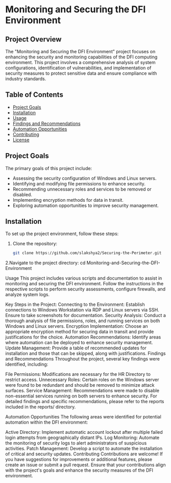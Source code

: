 # Monitoring and Securing the DFI Environment

## Project Overview
The "Monitoring and Securing the DFI Environment" project focuses on enhancing the security and monitoring capabilities of the DFI computing environment. This project involves a comprehensive analysis of system configurations, identification of vulnerabilities, and implementation of security measures to protect sensitive data and ensure compliance with industry standards.

## Table of Contents
- [Project Goals](#project-goals)
- [Installation](#installation)
- [Usage](#usage)
- [Findings and Recommendations](#findings-and-recommendations)
- [Automation Opportunities](#automation-opportunities)
- [Contributing](#contributing)
- [License](#license)

## Project Goals
The primary goals of this project include:
- Assessing the security configuration of Windows and Linux servers.
- Identifying and modifying file permissions to enhance security.
- Recommending unnecessary roles and services to be removed or disabled.
- Implementing encryption methods for data in transit.
- Exploring automation opportunities to improve security management.

## Installation
To set up the project environment, follow these steps:

1. Clone the repository:
   ```bash
   git clone https://github.com/slakshya2/Securing-the-Perimeter.git

2.Navigate to the project directory:
cd Monitoring-and-Securing-the-DFI-Environment

Usage
This project includes various scripts and documentation to assist in monitoring and securing the DFI environment. Follow the instructions in the respective scripts to perform security assessments, configure firewalls, and analyze system logs.

Key Steps in the Project:
Connecting to the Environment: Establish connections to Windows Workstation via RDP and Linux servers via SSH. Ensure to take screenshots for documentation.
Security Analysis: Conduct a thorough analysis of file permissions, roles, and running services on both Windows and Linux servers.
Encryption Implementation: Choose an appropriate encryption method for securing data in transit and provide justifications for the choice.
Automation Recommendations: Identify areas where automation can be deployed to enhance security management.
Update Management: Provide a table of recommended updates for installation and those that can be skipped, along with justifications.
Findings and Recommendations
Throughout the project, several key findings were identified, including:

File Permissions: Modifications are necessary for the HR Directory to restrict access.
Unnecessary Roles: Certain roles on the Windows server were found to be redundant and should be removed to minimize attack surfaces.
Service Management: Recommendations were made to disable non-essential services running on both servers to enhance security.
For detailed findings and specific recommendations, please refer to the reports included in the reports/ directory.

Automation Opportunities
The following areas were identified for potential automation within the DFI environment:

Active Directory: Implement automatic account lockout after multiple failed login attempts from geographically distant IPs.
Log Monitoring: Automate the monitoring of security logs to alert administrators of suspicious activities.
Patch Management: Develop a script to automate the installation of critical and security updates.
Contributing
Contributions are welcome! If you have suggestions for improvements or additional features, please create an issue or submit a pull request. Ensure that your contributions align with the project's goals and enhance the security measures of the DFI environment.

